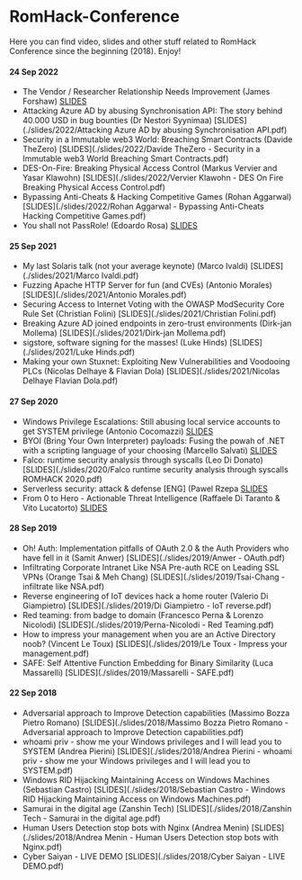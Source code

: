 # RomHack-Conference
Here you can find video, slides and other stuff related to RomHack Conference since the beginning (2018). Enjoy!

#### 24 Sep 2022

* The Vendor / Researcher Relationship Needs Improvement (James Forshaw) [SLIDES](./slides/2022/James_Forshaw_Keynote.pdf)
* Attacking Azure AD by abusing Synchronisation API: The story behind 40.000 USD in bug bounties (Dr Nestori Syynimaa) [SLIDES](./slides/2022/Attacking Azure AD by abusing Synchronisation API.pdf)
* Security in a Immutable web3 World: Breaching Smart Contracts (Davide TheZero) [SLIDES](./slides/2022/Davide TheZero - Security in a Immutable web3 World Breaching Smart Contracts.pdf)
* DES-On-Fire: Breaking Physical Access Control (Markus Vervier and Yasar Klawohn) [SLIDES](./slides/2022/Vervier Klawohn - DES On Fire Breaking Physical Access Control.pdf)
* Bypassing Anti-Cheats & Hacking Competitive Games (Rohan Aggarwal) [SLIDES](./slides/2022/Rohan Aggarwal - Bypassing Anti-Cheats  Hacking Competitive Games.pdf)
* You shall not PassRole! (Edoardo Rosa) [SLIDES](./slides/2022/You_shall_not_PassRole.pdf)

#### 25 Sep 2021

* My last Solaris talk (not your average keynote) (Marco Ivaldi) [SLIDES](./slides/2021/Marco Ivaldi.pdf)
* Fuzzing Apache HTTP Server for fun (and CVEs) (Antonio Morales) [SLIDES](./slides/2021/Antonio Morales.pdf)
* Securing Access to Internet Voting with the OWASP ModSecurity Core Rule Set (Christian Folini) [SLIDES](./slides/2021/Christian Folini.pdf)
* Breaking Azure AD joined endpoints in zero-trust environments (Dirk-jan Mollema) [SLIDES](./slides/2021/Dirk-jan Mollema.pdf)
* sigstore, software signing for the masses! (Luke Hinds) [SLIDES](./slides/2021/Luke Hinds.pdf)
* Making your own Stuxnet: Exploiting New Vulnerabilities and Voodooing PLCs (Nicolas Delhaye & Flavian Dola) [SLIDES](./slides/2021/Nicolas Delhaye Flavian Dola.pdf)

#### 27 Sep 2020

* Windows Privilege Escalations: Still abusing local service accounts to get SYSTEM privilege (Antonio Cocomazzi) [SLIDES](./slides/2020/slides-Cocomazzi.pdf)
* BYOI (Bring Your Own Interpreter) payloads: Fusing the powah of .NET with a scripting language of your choosing (Marcello Salvati) [SLIDES](./slides/2020/slides-Salvati.pdf)
* Falco: runtime security analysis through syscalls (Leo Di Donato) [SLIDES](./slides/2020/Falco runtime security analysis through syscalls ROMHACK 2020.pdf)
* Serverless security: attack & defense [ENG] (Pawel Rzepa [SLIDES](./slides/2020/slides-Rzepa.pdf)
* From 0 to Hero - Actionable Threat Intelligence (Raffaele Di Taranto & Vito Lucatorto) [SLIDES](./slides/2020/slides-DiTaranto_Lucatorto.pdf)

#### 28 Sep 2019

* Oh! Auth: Implementation pitfalls of OAuth 2.0 & the Auth Providers who have fell in it (Samit Anwer) [SLIDES](./slides/2019/Anwer - OAuth.pdf)
* Infiltrating Corporate Intranet Like NSA Pre-auth RCE on Leading SSL VPNs (Orange Tsai & Meh Chang) [SLIDES](./slides/2019/Tsai-Chang - infiltrate like NSA.pdf)
* Reverse engineering of IoT devices hack a home router (Valerio Di Giampietro) [SLIDES](./slides/2019/Di Giampietro - IoT reverse.pdf)
* Red teaming: from badge to domain (Francesco Perna & Lorenzo Nicolodi) [SLIDES](./slides/2019/Perna-Nicolodi - Red Teaming.pdf)
* How to impress your management when you are an Active Directory noob? (Vincent Le Toux) [SLIDES](./slides/2019/Le Toux - Impress your management.pdf)
* SAFE: Self Attentive Function Embedding for Binary Similarity (Luca Massarelli) [SLIDES](./slides/2019/Massarelli - SAFE.pdf)

#### 22 Sep 2018

* Adversarial approach to Improve Detection capabilities (Massimo Bozza Pietro Romano) [SLIDES](./slides/2018/Massimo Bozza Pietro Romano - Adversarial approach to Improve Detection capabilities.pdf)
* whoami priv - show me your Windows privileges and I will lead you to SYSTEM (Andrea Pierini) [SLIDES](./slides/2018/Andrea Pierini - whoami priv - show me your Windows privileges and I will lead you to SYSTEM.pdf)
* Windows RID Hijacking Maintaining Access on Windows Machines (Sebastian Castro) [SLIDES](./slides/2018/Sebastian Castro - Windows RID Hijacking Maintaining Access on Windows Machines.pdf)
* Samurai in the digital age (Zanshin Tech) [SLIDES](./slides/2018/Zanshin Tech - Samurai in the digital age.pdf)
* Human Users Detection stop bots with Nginx (Andrea Menin) [SLIDES](./slides/2018/Andrea Menin - Human Users Detection stop bots with Nginx.pdf)
* Cyber Saiyan - LIVE DEMO [SLIDES](./slides/2018/Cyber Saiyan - LIVE DEMO.pdf)

